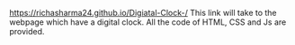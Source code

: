 https://richasharma24.github.io/Digiatal-Clock-/ 
This link will take to the webpage which have a digital clock.
All the code of HTML, CSS and Js are provided.
